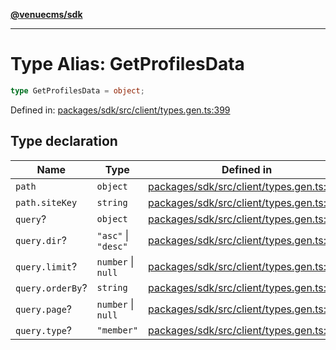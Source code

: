 [**@venuecms/sdk**](../Index.md)

***

# Type Alias: GetProfilesData

```ts
type GetProfilesData = object;
```

Defined in: [packages/sdk/src/client/types.gen.ts:399](https://github.com/venuecms/sdk/blob/bc8b8c4174423a3d8d92fe0cce4d46883acf7584/packages/sdk/src/client/types.gen.ts#L399)

## Type declaration

| Name | Type | Defined in |
| ------ | ------ | ------ |
| <a id="path"></a> `path` | `object` | [packages/sdk/src/client/types.gen.ts:400](https://github.com/venuecms/sdk/blob/bc8b8c4174423a3d8d92fe0cce4d46883acf7584/packages/sdk/src/client/types.gen.ts#L400) |
| `path.siteKey` | `string` | [packages/sdk/src/client/types.gen.ts:401](https://github.com/venuecms/sdk/blob/bc8b8c4174423a3d8d92fe0cce4d46883acf7584/packages/sdk/src/client/types.gen.ts#L401) |
| <a id="query"></a> `query`? | `object` | [packages/sdk/src/client/types.gen.ts:403](https://github.com/venuecms/sdk/blob/bc8b8c4174423a3d8d92fe0cce4d46883acf7584/packages/sdk/src/client/types.gen.ts#L403) |
| `query.dir`? | `"asc"` \| `"desc"` | [packages/sdk/src/client/types.gen.ts:404](https://github.com/venuecms/sdk/blob/bc8b8c4174423a3d8d92fe0cce4d46883acf7584/packages/sdk/src/client/types.gen.ts#L404) |
| `query.limit`? | `number` \| `null` | [packages/sdk/src/client/types.gen.ts:405](https://github.com/venuecms/sdk/blob/bc8b8c4174423a3d8d92fe0cce4d46883acf7584/packages/sdk/src/client/types.gen.ts#L405) |
| `query.orderBy`? | `string` | [packages/sdk/src/client/types.gen.ts:406](https://github.com/venuecms/sdk/blob/bc8b8c4174423a3d8d92fe0cce4d46883acf7584/packages/sdk/src/client/types.gen.ts#L406) |
| `query.page`? | `number` \| `null` | [packages/sdk/src/client/types.gen.ts:407](https://github.com/venuecms/sdk/blob/bc8b8c4174423a3d8d92fe0cce4d46883acf7584/packages/sdk/src/client/types.gen.ts#L407) |
| `query.type`? | `"member"` | [packages/sdk/src/client/types.gen.ts:408](https://github.com/venuecms/sdk/blob/bc8b8c4174423a3d8d92fe0cce4d46883acf7584/packages/sdk/src/client/types.gen.ts#L408) |
